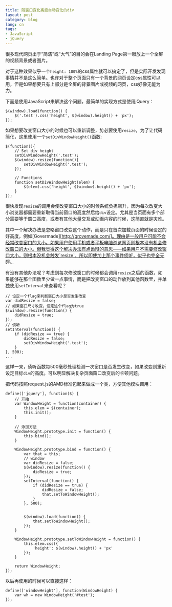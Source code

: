 ```yaml
---
title: 随窗口变化高度自动变化的div
layout: post
category: blog
lang: cn
tags:
- JavaScript
- jQuery
---
```


很多现代网页出于“简洁”或“大气”的目的会在Landing Page第一眼放上一个全屏的视频背景或者图片。

对于这种效果似乎一个`height: 100%`的css属性就可以搞定了，但是实际开发发现事情并不是这么简单。也许对于整个页面只有一个背景的网页设定css属性可以用，但是如果想要只有上部分是全屏的背景图片或视频的网页，css好像无能为力。

下面是使用JavaScript来解决这个问题，最简单的实现方式是使用jQuery：

```
$(window).load(function() {
	$('.test').css('height', $(window).height() + 'px');
});
```

如果想要改变窗口大小的时候也可以重新调整，势必要使用`resize`，为了让代码简化，这里使用一个`setDivWindowHeight()`函数:

```
$(function(){
	// Set div height 
	setDivWindowHeight('.test');
	$(window).resize(function(){
		setDivWindowHeight('.test');
	});
	
	// Functions
	function setDivWindowHeight(elem) {
		$(elem).css('height', $(window).height() + 'px');
	}
});
```

很快发现`resize`的调用会使改变窗口大小的时候系统负担飙升，因为每次改变大小浏览器都需要重新取得当前窗口的高度然后给`div`设定。尤其是当页面有多个部分需要等于窗口高度，或者有其他大量交互或动画内容的时候，这简直就是灾难。

其中一个解决办法是忽略窗口改变这个动作，而是只在首次加载页面的时候设定的好高度，例如[Govermade][http://grovemade.com/]。理由是一般用户可能不会经常改变窗口的大小。如果用户使用手机或者平板电脑浏览网页则根本没有机会修改窗口的大小。但我觉得这个解决办法有点诡辩的意思——如果用户不需要修改窗口大小，则根本没机会触发`resize`，所以即使加上那个事件侦听，似乎也完全无碍。

有没有其他办法呢？考虑到每次修改窗口的时候都会调用`resize`之后的函数，如果能够在那个函数里少做一点事情，而是把改变窗口的动作放到其他函数里，并单独使用`setInterval`来查看呢？

```
// 设定一个flag来判断窗口大小是否发生改变
var didResize = false;
// 如果窗口尺寸改变，设定这个flag为true
$(window).resize(function() {
	didResize = true;
});
// 侦听
setInterval(function() {
	if (didResize == true) {
		didResize = false;
		setDivWindowHeight('.test');
	}
}, 500);
...
```

这样一来，侦听函数每500毫秒处理检测一次窗口是否发生改变，如果改变则重新设定目标`div`的高度。可以明显解决复杂页面窗口改变后的卡顿问题。

把代码按照request.js的AMD标准包起来做成一个类，方便其他模块调用：

```
define(['jquery'], function($) {
	// 开始
    var WindowHeight = function(container) {
        this.elem = $(container);
        this.init();
    }

	// 添加方法
    WindowHeight.prototype.init = function() {
        this.bind();
    }

    WindowHeight.prototype.bind = function() {
        var that = this;
        // window
        var didResize = false;
        $(window).resize(function() {
            didResize = true;
        });
        setInterval(function() {
            if (didResize == true) {
                didResize = false;
                that.setToWindowHeight();
            }
        }, 500);


        $(window).load(function() {
            that.setToWindowHeight();
        });
    }

    WindowHeight.prototype.setToWindowHeight = function() {
        this.elem.css({
            'height': $(window).height() + 'px'
        });
    }

    return WindowHeight;
});

```

以后再使用的时候可以直接这样：

```
define(['windowHeight'], function(WindowHeight) {
	var wh = new WindowHeight('#test');
});
```